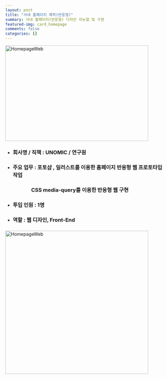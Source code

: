 ```yaml
---
layout: post
title: "사내 홈페이지 제작(반응형)"
summary: 사내 홈페이지(반응형) 디자인 리뉴얼 및 구현
featured-img: card_homepage
comments: false
categories: []
---
```


<img src="../assets/img/posts/homepage01.jpg" width="450px" height="300px" title="HomepageWeb"/><br/>

<!-- # 사내 홈페이지 구현 -->

- <h3>회사명 / 직책 : UNOMIC / 연구원<br></h3>
- <h3>주요 업무 : 포토샵 , 일러스트를 이용한 홈페이지 반응형 웹 프로토타입 작업<br></h3>
  <h3 style='margin-left:6vw;'>CSS media-query를 이용한 반응형 웹 구현</h3>
- <h3>투입 인원 : 1명<br></h3>
- <h3>역할 : 웹 디자인, Front-End<h3/>

<img src="../assets/img/posts/homepage03.jpeg" width="450px" title="HomepageWeb"/><br/>
